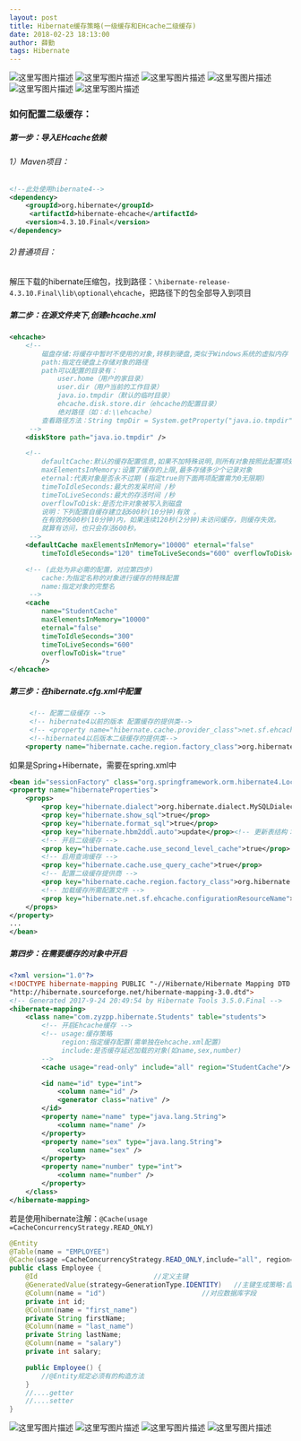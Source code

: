 ```yaml
---
layout: post
title: Hibernate缓存策略(一级缓存和EHcache二级缓存)
date: 2018-02-23 18:13:00
author: 薛勤
tags: Hibernate
---
```

![这里写图片描述](https://img-blog.csdn.net/20180223162218460?watermark/2/text/aHR0cDovL2Jsb2cuY3Nkbi5uZXQveXVlc2h1dG9uZzEyMw/font/5a6L5L2T/fontsize/400/fill/I0JBQkFCMA/dissolve/70) 
![这里写图片描述](https://img-blog.csdn.net/20180223161810212?watermark/2/text/aHR0cDovL2Jsb2cuY3Nkbi5uZXQveXVlc2h1dG9uZzEyMw/font/5a6L5L2T/fontsize/400/fill/I0JBQkFCMA/dissolve/70) 
![这里写图片描述](https://img-blog.csdn.net/20180223161844257?watermark/2/text/aHR0cDovL2Jsb2cuY3Nkbi5uZXQveXVlc2h1dG9uZzEyMw/font/5a6L5L2T/fontsize/400/fill/I0JBQkFCMA/dissolve/70) 
![这里写图片描述](https://img-blog.csdn.net/2018022317121010?watermark/2/text/aHR0cDovL2Jsb2cuY3Nkbi5uZXQveXVlc2h1dG9uZzEyMw/font/5a6L5L2T/fontsize/400/fill/I0JBQkFCMA/dissolve/70) 
![这里写图片描述](https://img-blog.csdn.net/20180223171500474?watermark/2/text/aHR0cDovL2Jsb2cuY3Nkbi5uZXQveXVlc2h1dG9uZzEyMw/font/5a6L5L2T/fontsize/400/fill/I0JBQkFCMA/dissolve/70) 
![这里写图片描述](https://img-blog.csdn.net/20180223171528835?watermark/2/text/aHR0cDovL2Jsb2cuY3Nkbi5uZXQveXVlc2h1dG9uZzEyMw/font/5a6L5L2T/fontsize/400/fill/I0JBQkFCMA/dissolve/70)

### 如何配置二级缓存：

##### 第一步：导入EHcache依赖

###### 1）Maven项目：

```xml
<!--此处使用hibernate4-->
<dependency>
    <groupId>org.hibernate</groupId>
     <artifactId>hibernate-ehcache</artifactId>
    <version>4.3.10.Final</version>
</dependency>
```

###### 2)普通项目：

解压下载的hibernate压缩包，找到路径：`\hibernate-release-4.3.10.Final\lib\optional\ehcache`，把路径下的包全部导入到项目

##### 第二步：在源文件夹下,创建ehcache.xml

```xml
<ehcache>
    <!-- 
        磁盘存储:将缓存中暂时不使用的对象,转移到硬盘,类似于Windows系统的虚拟内存
        path:指定在硬盘上存储对象的路径
        path可以配置的目录有：
            user.home（用户的家目录）
            user.dir（用户当前的工作目录）
            java.io.tmpdir（默认的临时目录）
            ehcache.disk.store.dir（ehcache的配置目录）
            绝对路径（如：d:\\ehcache）
        查看路径方法：String tmpDir = System.getProperty("java.io.tmpdir");  
     -->
    <diskStore path="java.io.tmpdir" />

    <!-- 
        defaultCache:默认的缓存配置信息,如果不加特殊说明,则所有对象按照此配置项处理
        maxElementsInMemory:设置了缓存的上限,最多存储多少个记录对象
        eternal:代表对象是否永不过期 (指定true则下面两项配置需为0无限期)
        timeToIdleSeconds:最大的发呆时间 /秒
        timeToLiveSeconds:最大的存活时间 /秒
        overflowToDisk:是否允许对象被写入到磁盘
        说明：下列配置自缓存建立起600秒(10分钟)有效 。
        在有效的600秒(10分钟)内，如果连续120秒(2分钟)未访问缓存，则缓存失效。
        就算有访问，也只会存活600秒。
     -->
    <defaultCache maxElementsInMemory="10000" eternal="false"
        timeToIdleSeconds="120" timeToLiveSeconds="600" overflowToDisk="true" />

    <!-- (此处为非必需的配置，对应第四步)
        cache:为指定名称的对象进行缓存的特殊配置
        name:指定对象的完整名
     -->
    <cache 
        name="StudentCache" 
        maxElementsInMemory="10000" 
        eternal="false"
        timeToIdleSeconds="300" 
        timeToLiveSeconds="600" 
        overflowToDisk="true" 
        />
</ehcache>
```

##### 第三步：在hibernate.cfg.xml中配置

```xml
     <!-- 配置二级缓存 -->
     <!-- hibernate4以前的版本 配置缓存的提供类-->
     <!-- <property name="hibernate.cache.provider_class">net.sf.ehcache.hibernate.SingletonEhCacheProvider</property> -->
     <!--hibernate4以后版本二级缓存的提供类-->
    <property name="hibernate.cache.region.factory_class">org.hibernate.cache.ehcache.EhCacheRegionFactory</property>
```

如果是Spring+Hibernate，需要在spring.xml中

```xml
<bean id="sessionFactory" class="org.springframework.orm.hibernate4.LocalSessionFactoryBean">
<property name="hibernateProperties">
    <props>
        <prop key="hibernate.dialect">org.hibernate.dialect.MySQLDialect</prop><!-- 方言 -->
        <prop key="hibernate.show_sql">true</prop>
        <prop key="hibernate.format_sql">true</prop>
        <prop key="hibernate.hbm2ddl.auto">update</prop><!-- 更新表结构：有表使用无表创建 -->
        <!-- 开启二级缓存 -->  
        <prop key="hibernate.cache.use_second_level_cache">true</prop>  
        <!-- 启用查询缓存 -->  
        <prop key="hibernate.cache.use_query_cache">true</prop>  
        <!-- 配置二级缓存提供商 -->  
        <prop key="hibernate.cache.region.factory_class">org.hibernate.cache.ehcache.EhCacheRegionFactory</prop>  
        <!-- 加载缓存所需配置文件 -->  
        <prop key="hibernate.net.sf.ehcache.configurationResourceName">classpath:ehcache.xml</prop>
    </props>
</property>
...
</bean>
```

##### 第四步：在需要缓存的对象中开启

```xml
<?xml version="1.0"?>
<!DOCTYPE hibernate-mapping PUBLIC "-//Hibernate/Hibernate Mapping DTD 3.0//EN"
"http://hibernate.sourceforge.net/hibernate-mapping-3.0.dtd">
<!-- Generated 2017-9-24 20:49:54 by Hibernate Tools 3.5.0.Final -->
<hibernate-mapping>
    <class name="com.zyzpp.hibernate.Students" table="students">
        <!-- 开启Ehcache缓存 -->
        <!-- usage:缓存策略      
             region:指定缓存配置(需单独在ehcache.xml配置)
             include:是否缓存延迟加载的对象(如name,sex,number) 
        -->
        <cache usage="read-only" include="all" region="StudentCache"/>

        <id name="id" type="int">
            <column name="id" />
            <generator class="native" />
        </id>
        <property name="name" type="java.lang.String">
            <column name="name" />
        </property>
        <property name="sex" type="java.lang.String">
            <column name="sex" />
        </property>
        <property name="number" type="int">
            <column name="number" />
        </property>
    </class>
</hibernate-mapping>
```

若是使用hibernate注解：`@Cache(usage =CacheConcurrencyStrategy.READ_ONLY)`

```java
@Entity
@Table(name = "EMPLOYEE")
@Cache(usage =CacheConcurrencyStrategy.READ_ONLY,include="all", region="")  //开启缓存
public class Employee {
    @Id                             //定义主键
    @GeneratedValue(strategy=GenerationType.IDENTITY)   //主键生成策略:自动选择mysql自增
    @Column(name = "id")                        //对应数据库字段
    private int id;
    @Column(name = "first_name")
    private String firstName;
    @Column(name = "last_name")
    private String lastName;
    @Column(name = "salary")
    private int salary;

    public Employee() {
        //@Entity规定必须有的构造方法
    }
    //....getter
    //....setter
}
```

![这里写图片描述](https://img-blog.csdn.net/20180223181141941?watermark/2/text/aHR0cDovL2Jsb2cuY3Nkbi5uZXQveXVlc2h1dG9uZzEyMw/font/5a6L5L2T/fontsize/400/fill/I0JBQkFCMA/dissolve/70) 
![这里写图片描述](https://img-blog.csdn.net/20180223171553208?watermark/2/text/aHR0cDovL2Jsb2cuY3Nkbi5uZXQveXVlc2h1dG9uZzEyMw/font/5a6L5L2T/fontsize/400/fill/I0JBQkFCMA/dissolve/70) 
![这里写图片描述](https://img-blog.csdn.net/20180223181223515?watermark/2/text/aHR0cDovL2Jsb2cuY3Nkbi5uZXQveXVlc2h1dG9uZzEyMw/font/5a6L5L2T/fontsize/400/fill/I0JBQkFCMA/dissolve/70) 
![这里写图片描述](https://img-blog.csdn.net/20180223181234742?watermark/2/text/aHR0cDovL2Jsb2cuY3Nkbi5uZXQveXVlc2h1dG9uZzEyMw/font/5a6L5L2T/fontsize/400/fill/I0JBQkFCMA/dissolve/70)


